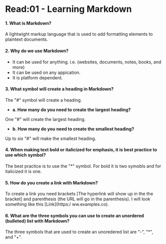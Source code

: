 # Read:01 - Learning Markdown

#### 1. What is Markdown?
A lightwight markup language that is used to add formatting elements to plaintext documents.

#### 2. Why do we use Markdown?
- It can be used for anything. i.e. (websites, documents, notes, books, and more)
- It can be used on any appication.
- It is platform dependent.
#### 3. What symbol will create a heading in Markdown?
The "#" symbol will create a heading. 
  - **a. How many do you need to create the largest heading?**

One "#" will create the largest heading.

  - **b. How many do you need to create the smallest heading?**

Up to six "#" will make the smallest heading.

#### 4. When making text bold or italicized for emphasis, it is best practice to use which symbol?

The best practice is to use the "*" symbol. For bold it is two symobls and for italicized it is one. 

#### 5. How do you create a link with Markdown?

To create a link you need brackets [The hyperlink will show up in the the bracket] and parenthesis (the URL will go in the parenthesis). I will look something like this [Link](https:/ ww.examples.co).

#### 6. What are the three symbols you can use to create an unordered (bulleted) list with Markdown?

The three symbols that are used to create an unoredered list are "-", "*", and "+". 
